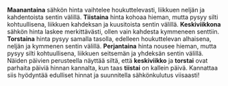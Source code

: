 **Maanantaina** sähkön hinta vaihtelee houkuttelevasti, liikkuen neljän ja kahdentoista sentin välillä. **Tiistaina** hinta kohoaa hieman, mutta pysyy silti kohtuullisena, liikkuen kahdeksan ja kuusitoista sentin välillä. **Keskiviikkona** sähkön hinta laskee merkittävästi, ollen vain kahdesta kymmeneen senttiin. **Torstaina** hinta pysyy samalla tasolla, edelleen houkuttelevan alhaisena, neljän ja kymmenen sentin välillä. **Perjantaina** hinta nousee hieman, mutta pysyy silti kohtuullisena, liikkuen seitsemän ja yhdeksän sentin välillä. Näiden päivien perusteella näyttää siltä, että **keskiviikko** ja **torstai** ovat parhaita päiviä hinnan kannalta, kun taas **tiistai** on kallein päivä. Kannattaa siis hyödyntää edulliset hinnat ja suunnitella sähkönkulutus viisaasti!